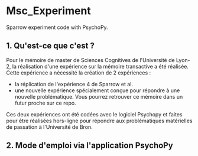 # Msc_Experiment

Sparrow experiment code with PsychoPy.

## 1. Qu'est-ce que c'est ?

Pour le mémoire de master de Sciences Cognitives de l'Université de Lyon-2, la réalisation d'une expérience sur la mémoire transactive a été réalisée.
Cette expérience a nécessité la création de 2 expériences : 
- la réplication de l'expérience 4 de Sparrow et al.
- une nouvelle expérience spécialement conçue pour répondre à une nouvelle problématique. Vous pourrez retrouver ce mémoire dans un futur proche sur ce repo. 

Ces deux expériences ont été codées avec le logiciel Psychopy et faites pour être réalisées hors-ligne pour répondre aux problématiques matérielles de passation à l'Université de Bron.



## 2. Mode d'emploi via l'application PsychoPy